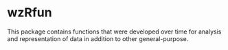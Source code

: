 wzRfun
=============================================================================

This package contains functions that were developed over time for
analysis and representation of data in addition to other
general-purpose.
